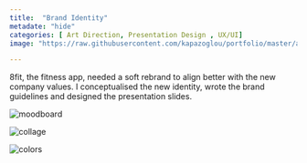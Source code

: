 ```yaml
---
title:  "Brand Identity"
metadate: "hide"
categories: [ Art Direction, Presentation Design , UX/UI]
image: "https://raw.githubusercontent.com/kapazoglou/portfolio/master/assets/images/item/8fit-artDir-prezDes-1.png"

---
```


8fit, the fitness app, needed a soft rebrand to align better with the new company values. I conceptualised the new identity, wrote the brand guidelines and designed the presentation slides. 

![moodboard](https://raw.githubusercontent.com/kapazoglou/portfolio/master/assets/images/item/8fit-artDir-prezDes-2.png)

![collage](https://raw.githubusercontent.com/kapazoglou/portfolio/master/assets/images/item/8fit-artDir-prezDes-3.png)

![colors](https://raw.githubusercontent.com/kapazoglou/portfolio/master/assets/images/item/8fit-artDir-prezDes-4.png)
